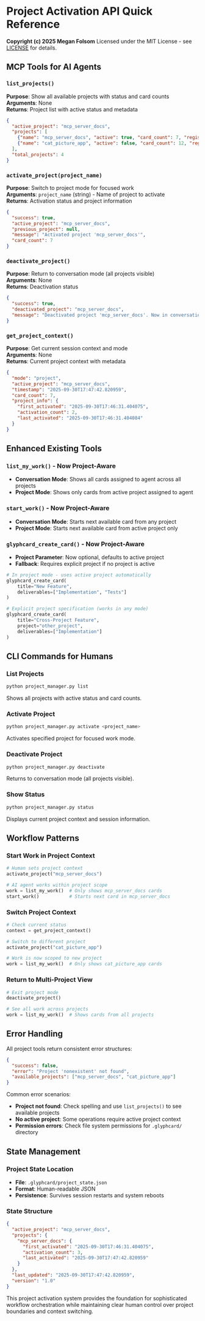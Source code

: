 # Project Activation API Quick Reference

**Copyright (c) 2025 Megan Folsom**
Licensed under the MIT License - see [LICENSE](../LICENSE) for details.

## MCP Tools for AI Agents

### `list_projects()`
**Purpose**: Show all available projects with status and card counts  
**Arguments**: None  
**Returns**: Project list with active status and metadata

```json
{
  "active_project": "mcp_server_docs",
  "projects": [
    {"name": "mcp_server_docs", "active": true, "card_count": 7, "registered": true},
    {"name": "cat_picture_app", "active": false, "card_count": 12, "registered": false}
  ],
  "total_projects": 4
}
```

### `activate_project(project_name)`
**Purpose**: Switch to project mode for focused work  
**Arguments**: `project_name` (string) - Name of project to activate  
**Returns**: Activation status and project information

```json
{
  "success": true,
  "active_project": "mcp_server_docs",
  "previous_project": null,
  "message": "Activated project 'mcp_server_docs'",
  "card_count": 7
}
```

### `deactivate_project()`
**Purpose**: Return to conversation mode (all projects visible)  
**Arguments**: None  
**Returns**: Deactivation status

```json
{
  "success": true,
  "deactivated_project": "mcp_server_docs",
  "message": "Deactivated project 'mcp_server_docs'. Now in conversation mode."
}
```

### `get_project_context()`
**Purpose**: Get current session context and mode  
**Arguments**: None  
**Returns**: Current project context with metadata

```json
{
  "mode": "project",
  "active_project": "mcp_server_docs",
  "timestamp": "2025-09-30T17:47:42.820959",
  "card_count": 7,
  "project_info": {
    "first_activated": "2025-09-30T17:46:31.404075",
    "activation_count": 2,
    "last_activated": "2025-09-30T17:46:31.404084"
  }
}
```

## Enhanced Existing Tools

### `list_my_work()` - Now Project-Aware
- **Conversation Mode**: Shows all cards assigned to agent across all projects
- **Project Mode**: Shows only cards from active project assigned to agent

### `start_work()` - Now Project-Aware  
- **Conversation Mode**: Starts next available card from any project
- **Project Mode**: Starts next available card from active project only

### `glyphcard_create_card()` - Now Project-Aware
- **Project Parameter**: Now optional, defaults to active project
- **Fallback**: Requires explicit project if no project is active

```python
# In project mode - uses active project automatically
glyphcard_create_card(
    title="New Feature",
    deliverables=["Implementation", "Tests"]
)

# Explicit project specification (works in any mode)
glyphcard_create_card(
    title="Cross-Project Feature",
    project="other_project", 
    deliverables=["Implementation"]
)
```

## CLI Commands for Humans

### List Projects
```bash
python project_manager.py list
```
Shows all projects with active status and card counts.

### Activate Project
```bash
python project_manager.py activate <project_name>
```
Activates specified project for focused work mode.

### Deactivate Project
```bash
python project_manager.py deactivate
```
Returns to conversation mode (all projects visible).

### Show Status
```bash
python project_manager.py status
```
Displays current project context and session information.

## Workflow Patterns

### Start Work in Project Context
```python
# Human sets project context
activate_project("mcp_server_docs")

# AI agent works within project scope
work = list_my_work()  # Only shows mcp_server_docs cards
start_work()           # Starts next card in mcp_server_docs
```

### Switch Project Context
```python
# Check current status
context = get_project_context()

# Switch to different project
activate_project("cat_picture_app") 

# Work is now scoped to new project
work = list_my_work()  # Only shows cat_picture_app cards
```

### Return to Multi-Project View
```python
# Exit project mode
deactivate_project()

# See all work across projects
work = list_my_work()  # Shows cards from all projects
```

## Error Handling

All project tools return consistent error structures:

```json
{
  "success": false,
  "error": "Project 'nonexistent' not found",
  "available_projects": ["mcp_server_docs", "cat_picture_app"]
}
```

Common error scenarios:
- **Project not found**: Check spelling and use `list_projects()` to see available projects
- **No active project**: Some operations require active project context
- **Permission errors**: Check file system permissions for `.glyphcard/` directory

## State Management

### Project State Location
- **File**: `.glyphcard/project_state.json`
- **Format**: Human-readable JSON
- **Persistence**: Survives session restarts and system reboots

### State Structure
```json
{
  "active_project": "mcp_server_docs",
  "projects": {
    "mcp_server_docs": {
      "first_activated": "2025-09-30T17:46:31.404075",
      "activation_count": 3,
      "last_activated": "2025-09-30T17:47:42.820959"
    }
  },
  "last_updated": "2025-09-30T17:47:42.820959",
  "version": "1.0"
}
```

This project activation system provides the foundation for sophisticated workflow orchestration while maintaining clear human control over project boundaries and context switching.